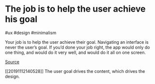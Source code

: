 # The job is to help the user achieve his goal

#ux #design #minimalism

Your job is to help the user achieve their goal. Navigating an interface is never the user’s goal. If you’d done your job right, the app would only do one thing, and would do it very well, and would do it all on one screen.

[Source](https://medium.com/radical-ux/nine-nasty-ux-truths-83b30ea94355)

[[20191112140528]] The user goal drives the content, which drives the design. 
